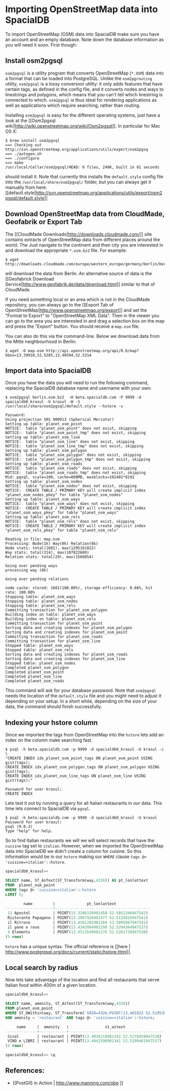 # Importing OpenStreetMap data into SpacialDB

To import OpenStreetMap (OSM) data into SpacialDB make sure you have an account and an empty database. Note down the database information as you will need it soon. First though:

## Install osm2pgsql

`osm2pgsql` is a utility program that converts OpenStreetMap (`*.OSM`) data into a format that can be loaded into PostgreSQL. Unlike the `osm2pgrouting` utility, `osm2pgsql`  is a lossy conversion utility: it only adds features that have certain tags, as defined in the config file, and it converts nodes and ways to linestrings and polygons, which means  that you can't tell which linestring is connected to which. `osm2pgsql` is thus ideal for rendering applications as well as applications which require searching, rather than routing.

Installing `osm2pgsql` is easy for the different operating systems, just have a look at the [[Osm2pgsql wiki|http://wiki.openstreetmap.org/wiki/Osm2pgsql]]. In particular for Mac OS X:

```console
$ brew install osm2pgsql
==> Checking out http://svn.openstreetmap.org/applications/utils/export/osm2pgsq
==> ./autogen.sh
==> ./configure
==> make
/usr/local/Cellar/osm2pgsql/HEAD: 6 files, 240K, built in 81 seconds
```

should install it. Note that currently this installs the `default.style` config file into the `/usr/local/share/osm2pgsql/` folder, but you can always get it manually from here: [[default.style|http://svn.openstreetmap.org/applications/utils/export/osm2pgsql/default.style]]

## Download OpenStreetMap data from CloudMade, Geofabrik or Export Tab

The [[CloudMade Downloads|http://downloads.cloudmade.com/]] site contains extracts of OpenStreetMap data from different places around the world. The Just navigate to the continent and then city you are interested in and download the appropriate `*.osm.bz2` file.  For example:

```console
$ wget http://downloads.cloudmade.com/europe/western_europe/germany/berlin/berlin.osm.bz2
```

will download the data from Berlin. An alternative source of data is the [[Geofabrick Download Service|http://www.geofabrik.de/data/download.html]] similar to that of CloudMade.

If you need something local or an area which is not in the CloudMade repository, you can always go to the [[Export Tab of OpenStreetMap|http://www.openstreetmap.org/export]] and set the "Format to Export" to "OpenStreetMap XML Data". Then in the viewer you can go to the area you are interested in and drag a selection box on the map and press the "Export" button. You should receive a `map.osm` file.

You can also do this via the command-line. Below we download data from the Mitte neighbourhood in Berlin:

```console
$ wget -O map.osm http://api.openstreetmap.org/api/0.6/map?bbox=13.39910,52.5285,13.40594,52.5314
```

## Import data into SpacialDB

Once you have the data you will need to run the following command, replacing the SpacialDB database name and username with your own:

```console
$ osm2pgsql berlin.osm.bz2  -H beta.spacialdb.com -P 9999 -d spacialdb0_krasul -U krasul -W -S /usr/local/share/osm2pgsql/default.style --hstore -s

Password:
Using projection SRS 900913 (Spherical Mercator)
Setting up table: planet_osm_point
NOTICE:  table "planet_osm_point" does not exist, skipping
NOTICE:  table "planet_osm_point_tmp" does not exist, skipping
Setting up table: planet_osm_line
NOTICE:  table "planet_osm_line" does not exist, skipping
NOTICE:  table "planet_osm_line_tmp" does not exist, skipping
Setting up table: planet_osm_polygon
NOTICE:  table "planet_osm_polygon" does not exist, skipping
NOTICE:  table "planet_osm_polygon_tmp" does not exist, skipping
Setting up table: planet_osm_roads
NOTICE:  table "planet_osm_roads" does not exist, skipping
NOTICE:  table "planet_osm_roads_tmp" does not exist, skipping
Mid: pgsql, scale=100, cache=800MB, maxblocks=102401*8192
Setting up table: planet_osm_nodes
NOTICE:  table "planet_osm_nodes" does not exist, skipping
NOTICE:  CREATE TABLE / PRIMARY KEY will create implicit index "planet_osm_nodes_pkey" for table "planet_osm_nodes"
Setting up table: planet_osm_ways
NOTICE:  table "planet_osm_ways" does not exist, skipping
NOTICE:  CREATE TABLE / PRIMARY KEY will create implicit index "planet_osm_ways_pkey" for table "planet_osm_ways"
Setting up table: planet_osm_rels
NOTICE:  table "planet_osm_rels" does not exist, skipping
NOTICE:  CREATE TABLE / PRIMARY KEY will create implicit index "planet_osm_rels_pkey" for table "planet_osm_rels"

Reading in file: map.osm
Processing: Node(1k) Way(0k) Relation(0k)
Node stats: total(1681), max(1295161822)
Way stats: total(214), max(107822689)
Relation stats: total(29), max(1566054)

Going over pending ways
processing way (0k)

Going over pending relations

node cache: stored: 1681(100.00%), storage efficiency: 0.66%, hit rate: 100.00%
Stopping table: planet_osm_ways
Stopping table: planet_osm_nodes
Stopping table: planet_osm_rels
Committing transaction for planet_osm_polygon
Building index on table: planet_osm_ways
Building index on table: planet_osm_rels
Committing transaction for planet_osm_point
Sorting data and creating indexes for planet_osm_polygon
Sorting data and creating indexes for planet_osm_point
Committing transaction for planet_osm_roads
Committing transaction for planet_osm_line
Stopped table: planet_osm_ways
Stopped table: planet_osm_rels
Sorting data and creating indexes for planet_osm_roads
Sorting data and creating indexes for planet_osm_line
Stopped table: planet_osm_nodes
Completed planet_osm_polygon
Completed planet_osm_point
Completed planet_osm_line
Completed planet_osm_roads

```

This command will ask for your database password. Note that `osm2pgsql` needs the location of the `default.style` file and you might need to adjust it depending on your setup. In a short while, depending on the size of your data, the command should finish successfully.

## Indexing your hstore column

Since we imported the tags from OpenStreetMap into the `hstore` lets add an index on the column make searching fast.

```console
$ psql -h beta.spacialdb.com -p 9999 -d spacialdb0_krasul -U krasul -c \
"CREATE INDEX idx_planet_osm_point_tags ON planet_osm_point USING gist(tags);
CREATE INDEX idx_planet_osm_polygon_tags ON planet_osm_polygon USING gist(tags);
CREATE INDEX idx_planet_osm_line_tags ON planet_osm_line USING gist(tags);"

Password for user krasul: 
CREATE INDEX
```

Lets test it out by running a query for all Italian restaurants in our data. This time lets connect to SpacialDB via `pgsql`.

```console
$ psql -h beta.spacialdb.com -p 9999 -d spacialdb0_krasul -U krasul
Password for user krasul: 
psql (9.0.3)
Type "help" for help.
```

So to find Italian restaurants we will we will select records that have the `cuisine` tag set to `italian`. However, when we imported the OpenStreetMap data into SpacialDB we didn't create a column for cuisine. So this information would be in our `hstore` making our `WHERE` clause `tags @> 'cuisine=>italian'::hstore`.

```sql
spacialdb0_krasul=> 

SELECT name, ST_AsText(ST_Transform(way,4326)) AS pt_lonlattext 
FROM  planet_osm_point
WHERE tags @> 'cuisine=>italian'::hstore 
LIMIT 5;

        name         |              pt_lonlattext
---------------------+------------------------------------------
 12 Apostel          | POINT(13.3206158981458 52.5052346947542)
 Ristorante Papageno | POINT(13.3067926981477 52.5135816947541)
 il Ritrovo          | POINT(13.4581281981266 52.5095687947541)
 il pane e rose      | POINT(13.4343964981299 52.5294364947537)
 4 Elements          | POINT(13.4513549981276 52.5261730947538)
(5 rows)

```

`hstore` has a unique syntax. The official reference is [[here | http://www.postgresql.org/docs/current/static/hstore.html]].

## Local search by radius

Now lets take advantage of the location and find all restaurants that serve Italian food within 400m of a given location.

```sql
spacialdb0_krasul=>

SELECT name, amenity, ST_AsText(ST_Transform(way,4326)) 
FROM planet_osm_point 
WHERE ST_DWithin(way, ST_Transform('SRID=4326;POINT(13.401832 52.529539)', 900913 ), 400.0)
AND amenity = 'restaurant' AND tags @> 'cuisine=>italian'::hstore;

     name     |  amenity   |                st_astext
--------------+------------+------------------------------------------
 Sisal        | restaurant | POINT(13.4034218981342 52.5278459947538)
 VINO e LIBRI | restaurant | POINT(13.4042590981341 52.5299461947537)
(2 rows)

spacialdb0_krasul=> \q

```

## References:

* [[PostGIS in Action | http://www.manning.com/obe ]]

